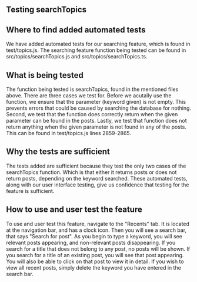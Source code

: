 ## Testing searchTopics

## Where to find added automated tests
We have added automated tests for our searching feature, which is found in test/topics.js. The searching feature function being tested can be found in src/topics/searchTopics.js and src/topics/searchTopics.ts. 

## What is being tested
The function being tested is searchTopics, found in the mentioned files above. There are three cases we test for. Before we acutally use the function, we ensure that the parameter (keyword given) is not empty. This prevents errors that could be caused by searching the database for nothing. Second, we test that the function does correctly return when the given parameter can be found in the posts. Lastly, we test that function does not return anything when the given parameter is not found in any of the posts. This can be found in test/topics.js lines 2859-2865. 

## Why the tests are sufficient
The tests added are sufficient because they test the only two cases of the searchTopics function. Which is that either it returns posts or does not return posts, depending on the keyword searched. These automated tests, along with our user interface testing, give us confidence that testing for the feature is sufficient. 

## How to use and user test the feature
To use and user test this feature, navigate to the "Recents" tab. It is located at the navigation bar, and has a clock icon. Then you will see a search bar, that says "Search for post". As you begin to type a keyword, you will see relevant posts appearing, and non-relevant posts disappearing. If you search for a title that does not belong to any post, no posts will be shown. If you search for a title of an existing post, you will see that post appearing. You will also be able to click on that post to view it in detail. If you wish to view all recent posts, simply delete the keyword you have entered in the search bar. 